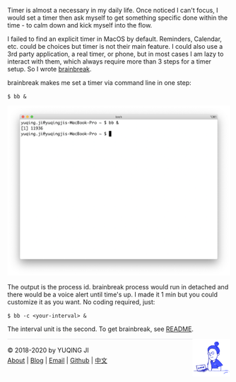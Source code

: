 Timer is almost a necessary in my daily life. 
Once noticed I can't focus, I would set a timer then ask myself to get something specific done within the time - to calm down and kick myself into the flow.

I failed to find an explicit timer in MacOS by default. 
Reminders, Calendar, etc. could be choices but timer is not their main feature.
I could also use a 3rd party application, a real timer, or phone, but in most cases I am lazy to interact with them, which always require more than 3 steps for a timer setup. 
So I wrote [brainbreak](https://github.com/gniquyij/brainbreak). 

brainbreak makes me set a timer via command line in one step:
```
$ bb &
```

![demo](demo.png)

The output is the process id. brainbreak process would run in detached and there would be a voice alert until time's up. I made it 1 min but you could customize it as you want. No coding required, just:
```
$ bb -c <your-interval> &
```

The interval unit is the second. To get brainbreak, see [README](https://github.com/gniquyij/brainbreak). 

<div><a href="https://gniquyij.github.io/daily"><img src="https://github.com/gniquyij/gniquyij.github.io/blob/master/avatar.png?raw=true" style="float:right;width:85px;height:85px"/></a></div><div style="border-top:1px solid #e1e4e8;padding-top:16px"></div>
<div>© 2018-2020 by YUQING JI</div>
<div style="padding-top:0.3em"><a href="https://gniquyij.github.io/en/about">About</a> | <a href="https://gniquyij.github.io/">Blog</a> | <a href="mailto:yuqing.ji@outlook.com">Email</a> | <a href="https://github.com/gniquyij">Github</a> | <a href="https://gniquyij.github.io/zh">中文</a></div>